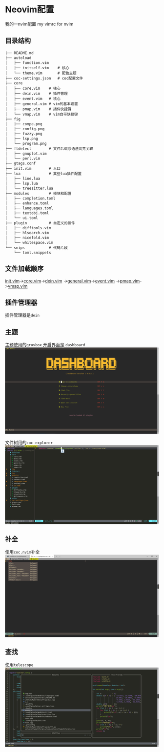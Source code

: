 # Neovim配置

我的一nvim配置
my vimrc for nvim

## 目录结构
```
├── README.md
├── autoload
│   ├── function.vim
│   ├── initself.vim    # 核心
│   └── theme.vim       # 配色主题
├── coc-settings.json   # coc配置文件
├── core
│   ├── core.vim    # 核心
│   ├── dein.vim    # 插件管理
│   ├── event.vim   # 核心
│   ├── general.vim # vim的基本设置
│   ├── pmap.vim    # 插件快捷键
│   └── vmap.vim    # vim自带快捷键
├── fig
│   ├── compe.png
│   ├── config.png
│   ├── fuzzy.png
│   ├── lsp.png
│   └── program.png
├── ftdetect        # 文件后缀与语法高亮关联
│   ├── gnuplot.vim
│   └── perl.vim
├── gtags.conf
├── init.vim        # 入口
├── lua             # 某些lua插件配置
│   ├── line.lua
│   ├── lsp.lua
│   └── treesitter.lua
├── modules         # 模块和配置
│   ├── completion.toml
│   ├── enhance.toml
│   ├── languages.toml
│   ├── textobj.toml
│   └── ui.toml
├── plugin          # 自定义的插件
│   ├── difftools.vim
│   ├── hlsearch.vim
│   ├── nicefold.vim
│   └── whitespace.vim
└── snips           # 代码片段
    └── toml.snippets
```

## 文件加载顺序

[init.vim](./init.vim)->[core.vim](./core/core.vim)->[dein.vim](./core/dein.vim)
->[general.vim](./core/general.vim)->[event.vim](./core/event.vim)
->[pmap.vim](./core/pmap.vim)->[vmap.vim](./core/vmap.vim)

## 插件管理器

插件管理器是`dein`

## 主题

主题使用的`gruvbox`
开启界面是 `dashboard`
![dashboard](https://github.com/krisfans/nvim/blob/coc/fig/dashboard.png)

文件树用的`coc-explorer`
![program](https://github.com/krisfans/nvim/blob/coc/fig/filetree.png)

## 补全

使用`coc.nvim`补全
![complete](https://github.com/krisfans/nvim/blob/coc/fig/complete.png)

## 查找

使用`telescope`
![fuzzy](https://github.com/krisfans/nvim/blob/coc/fig/fuzzy.png)
